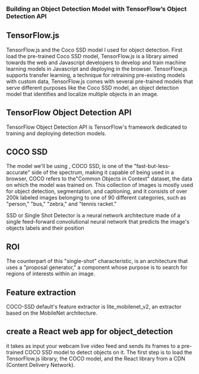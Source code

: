 
### Building an Object Detection Model with TensorFlow’s Object Detection API

## TensorFlow.js 

TensorFlow.js and the Coco SSD model I used for object detection. First load the pre-trained Coco SSD model, 
TensorFlow.js is a library aimed towards the web and Javascript developers to develop and train machine learning models in Javascript and deploying in the browser.
TensorFlow.js supports transfer learning, a technique for retraining pre-existing models with custom data,
TensorFlow.js comes with several pre-trained models that serve different purposes like the Coco SSD model, an object detection model that identifies
and localize multiple objects in an image.

## TensorFlow Object Detection API

TensorFlow Object Detection API is TensorFlow's framework dedicated to training and deploying detection models.

## COCO SSD

The model we'll be using , COCO SSD, is one of the "fast-but-less-accurate" side of the spectrum, making it capable of being used in a browser, 
COCO refers to the"Common Objects in Context"  dataset, the data on which the model was trained on. This collection of images is mostly used for object detection, segmentation, and captioning, and it consists of over 200k labeled images belonging to one of 90 different categories, such as "person," "bus," "zebra," and "tennis racket."

SSD or Single Shot Detector is a neural network architecture made of a single feed-forward convolutional neural network that predicts the image's objects labels and their position

## ROI

The counterpart of this "single-shot" characteristic, is an architecture that uses a "proposal generator," a component whose purpose is to search for regions of interests within an image.
 
 ## Feature extraction
 
 COCO-SSD default's feature extractor is lite_mobilenet_v2, an extractor based on the MobileNet architecture.
 
 ## create a React web app for object_detection
it takes as input your webcam live video feed and sends its frames to a pre-trained COCO SSD model to detect objects on it.
The first step is to load the TensorFlow.js library, the COCO model, and the React library from a CDN (Content Delivery Network).
